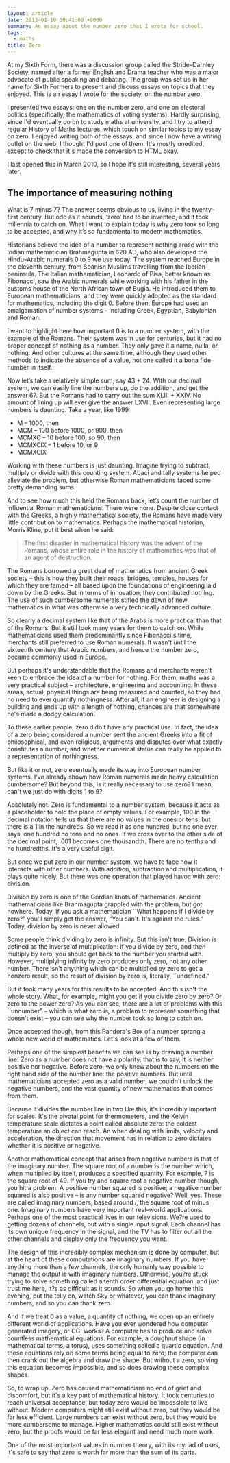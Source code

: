 ```yaml
---
layout: article
date: 2013-01-10 00:41:00 +0000
summary: An essay about the number zero that I wrote for school.
tags:
  - maths
title: Zero
---
```

At my Sixth Form, there was a discussion group called the Stride–Darnley Society, named after a former English and Drama teacher who was a major advocate of public speaking and debating. The group was set up in her name for Sixth Formers to present and discuss essays on topics that they enjoyed. This is an essay I wrote for the society, on the number zero.

I presented two essays: one on the number zero, and one on electoral politics (specifically, the mathematics of voting systems). Hardly surprising, since I'd eventually go on to study maths at university, and I try to attend regular History of Maths lectures, which touch on similar topics to my essay on zero. I enjoyed writing both of the essays, and since I now have a writing outlet on the web, I thought I'd post one of them. It's mostly unedited, except to check that it's made the conversion to HTML okay.

I last opened this in March&nbsp;2010, so I hope it's still interesting, several years later.

## The importance of measuring nothing

What is 7 minus 7? The answer seems obvious to us, living in the twenty–first century. But odd as it sounds, ’zero’ had to be invented, and it took millennia to catch on. What I want to explain today is why zero took so long to be accepted, and why it’s so fundamental to modern mathematics.


Historians believe the idea of a number to represent nothing arose with the Indian mathematician Brahmagupta in 620&nbsp;AD, who also developed the Hindu–Arabic numerals 0 to 9 we use today. The system reached Europe in the eleventh century, from Spanish Muslims travelling from the Iberian peninsula. The Italian mathematician, Leonardo of Pisa, better known as Fibonacci, saw the Arabic numerals while working with his father in the customs house of the North African town of Bugia. He introduced them to European mathematicians, and they were quickly adopted as the standard for mathematics, including the digit 0. Before then, Europe had used an amalgamation of number systems – including Greek, Egyptian, Babylonian and Roman.

I want to highlight here how important 0 is to a number system, with the example of the Romans. Their system was in use for centuries, but it had no proper concept of nothing as a number. They only gave it a name, nulla, or nothing. And other cultures at the same time, although they used other methods to indicate the absence of a value, not one called it a bona fide number in itself.

Now let’s take a relatively simple sum, say 43 + 24. With our decimal system, we can easily line the numbers up, do the addition, and get the answer 67. But the Romans had to carry out the sum XLIII + XXIV. No amount of lining up will ever give the answer LXVII. Even representing large numbers is daunting. Take a year, like 1999:

* M – 1000, then
* MCM – 100 before 1000, or 900, then
* MCMXC – 10 before 100, so 90, then
* MCMXCIX – 1 before 10, or 9
* MCMXCIX

Working with these numbers is just daunting. Imagine trying to subtract, multiply or divide with this counting system. Abaci and tally systems helped alleviate the problem, but otherwise Roman mathematicians faced some pretty demanding sums.

And to see how much this held the Romans back, let’s count the number of influential Roman mathematicians. There were none. Despite close contact with the Greeks, a highly mathematical society, the Romans have made very little contribution to mathematics. Perhaps the mathematical historian, Morris Kline, put it best when he said:

> The first disaster in mathematical history was the advent of the Romans, whose entire role in the history of mathematics was that of an agent of destruction.

The Romans borrowed a great deal of mathematics from ancient Greek society – this is how they built their roads, bridges, temples, houses for which they are famed – all based upon the foundations of engineering laid down by the Greeks. But in terms of innovation, they contributed nothing. The use of such cumbersome numerals stifled the dawn of new mathematics in what was otherwise a very technically advanced culture.

So clearly a decimal system like that of the Arabs is more practical than that of the Romans. But it still took many years for them to catch on. While mathematicians used them predominantly since Fibonacci's time, merchants still preferred to use Roman numerals. It wasn't until the sixteenth century that Arabic numbers, and hence the number zero, became commonly used in Europe.

But perhaps it's understandable that the Romans and merchants weren't keen to embrace the idea of a number for nothing. For them, maths was a very practical subject – architecture, engineering and accounting. In these areas, actual, physical things are being measured and counted, so they had no need to ever quantify nothingness. After all, if an engineer is designing a building and ends up with a length of nothing, chances are that somewhere he's made a dodgy calculation.

To these earlier people, zero didn't have any practical use. In fact, the idea of a zero being considered a number sent the ancient Greeks into a fit of philosophical, and even religious, arguments and disputes over what exactly constitutes a number, and whether numerical status can really be applied to a representation of nothingness.

But like it or not, zero eventually made its way into European number systems. I've already shown how Roman numerals made heavy calculation cumbersome? But beyond this, is it really necessary to use zero? I mean, can't we just do with digits 1 to 9?

Absolutely not. Zero is fundamental to a number system, because it acts as a placeholder to hold the place of empty values. For example, 100 in the decimal notation tells us that there are no values in the ones or tens, but there is a 1 in the hundreds. So we read it as one hundred, but no one ever says, one hundred no tens and no ones. If we cross over to the other side of the decimal point, .001 becomes one thousandth. There are no tenths and no hundredths. It's a very useful digit.

But once we put zero in our number system, we have to face how it interacts with other numbers. With addition, subtraction and multiplication, it plays quite nicely. But there was one operation that played havoc with zero: division.

Division by zero is one of the Gordian knots of mathematics. Ancient mathematicians like Brahmagupta grappled with the problem, but got nowhere. Today, if you ask a mathematician ``What happens if I divide by zero?" you'll simply get the answer, "You can't. It's against the rules." Today, division by zero is never allowed.

Some people think dividing by zero is infinity. But this isn't true. Division is defined as the inverse of multiplication: if you divide by zero, and then multiply by zero, you should get back to the number you started with. However, multiplying infinity by zero produces only zero, not any other number. There isn't anything which can be multiplied by zero to get a nonzero result, so the result of division by zero is, literally, ``undefined."

But it took many years for this results to be accepted. And this isn't the whole story. What, for example, might you get if you divide zero by zero? Or zero to the power zero? As you can see, there are a lot of problems with this ``unnumber" – which is what zero is, a problem to represent something that doesn't exist – you can see why the number took so long to catch on.

Once accepted though, from this Pandora's Box of a number sprang a whole new world of mathematics. Let's look at a few of them.

Perhaps one of the simplest benefits we can see is by drawing a number line. Zero as a number does not have a polarity: that is to say, it is neither positive nor negative. Before zero, we only knew about the numbers on the right hand side of the number line: the positive numbers. But until mathematicians accepted zero as a valid number, we couldn't unlock the negative numbers, and the vast quantity of new mathematics that comes from them.

Because it divides the number line in two like this, it's incredibly important for scales. It's the pivotal point for thermometers, and the Kelvin temperature scale dictates a point called absolute zero: the coldest temperature an object can reach. An when dealing with limits, velocity and acceleration, the direction that movement has in relation to zero dictates whether it is positive or negative.

Another mathematical concept that arises from negative numbers is that of the imaginary number. The square root of a number is the number which, when multiplied by itself, produces a specified quantity. For example, 7 is the square root of 49. If you try and square root a negative number though, you hit a problem. A positive number squared is positive; a negative number squared is also positive – is any number squared negative? Well, yes. These are called imaginary numbers, based around <em>i</em>, the square root of minus one. Imaginary numbers have very important real–world applications. Perhaps one of the most practical lives in our televisions. We?re used to getting dozens of channels, but with a single input signal. Each channel has its own unique frequency in the signal, and the TV has to filter out all the other channels and display only the frequency you want.

The design of this incredibly complex mechanism is done by computer, but at the heart of these computations are imaginary numbers. If you have anything more than a few channels, the only humanly way possible to manage the output is with imaginary numbers. Otherwise, you?re stuck trying to solve something called a tenth order differential equation, and just trust me here, it?s as difficult as it sounds. So when you go home this evening, put the telly on, watch Sky or whatever, you can thank imaginary numbers, and so you can thank zero.

And if we treat 0 as a value, a quantity of nothing, we open up an entirely different world of applications. Have you ever wondered how computer generated imagery, or CGI works? A computer has to produce and solve countless mathematical equations. For example, a doughnut shape (in mathematical terms, a torus), uses something called a quartic equation. And these equations rely on some terms being equal to zero; the computer can then crank out the algebra and draw the shape. But without a zero, solving this equation becomes impossible, and so does drawing these complex shapes.

So, to wrap up. Zero has caused mathematicians no end of grief and discomfort, but it's a key part of mathematical history. It took centuries to reach universal acceptance, but today zero would be impossible to live without. Modern computers might still exist without zero, but they would be far less efficient. Large numbers can exist without zero, but they would be more cumbersome to manage. Higher mathematics could still exist without zero, but the proofs would be far less elegant and need much more work.

One of the most important values in number theory, with its myriad of uses, it's safe to say that zero is worth far more than the sum of its parts.